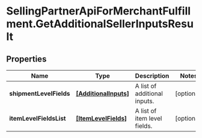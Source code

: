 # SellingPartnerApiForMerchantFulfillment.GetAdditionalSellerInputsResult

## Properties

Name | Type | Description | Notes
------------ | ------------- | ------------- | -------------
**shipmentLevelFields** | [**[AdditionalInputs]**](AdditionalInputs.md) | A list of additional inputs. | [optional] 
**itemLevelFieldsList** | [**[ItemLevelFields]**](ItemLevelFields.md) | A list of item level fields. | [optional] 


